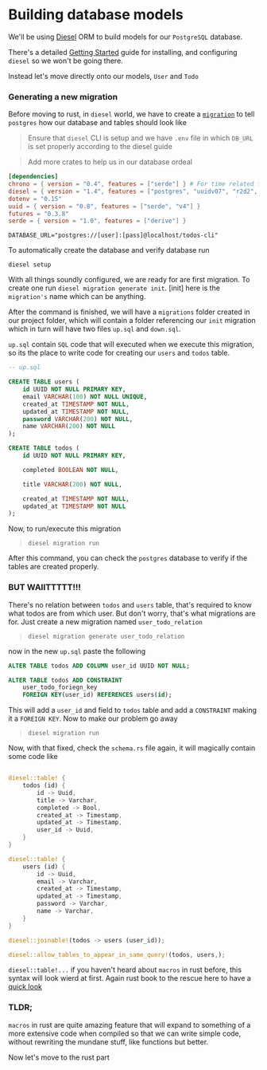 # Building database models


We'll be using [Diesel](diesel.rs) ORM to build models for our `PostgreSQL` database. 

There's a detailed [Getting Started](https://diesel.rs/guides/getting-started.html) guide for installing, 
and configuring `diesel` so we won't be going there. 

Instead let's move directly onto our models, `User` and `Todo`

### Generating a new migration
Before moving to rust, in `diesel` world, we have to create a [`migration`](https://docs.diesel.rs/master/diesel_migrations/index.html) to tell `postgres` how our database and tables should look like  

> Ensure that `diesel` CLI is setup and  we have `.env` file in which `DB_URL` is set properly according to the diesel guide

> Add more crates to help us in our database ordeal

```toml
[dependencies]
chrono = { version = "0.4", features = ["serde"] } # For time related functions 
diesel = { version = "1.4", features = ["postgres", "uuidv07", "r2d2", "chrono"] }
dotenv = "0.15"
uuid = { version = "0.8", features = ["serde", "v4"] }
futures = "0.3.8" 
serde = { version = "1.0", features = ["derive"] }
```


```config
DATABASE_URL="postgres://[user]:[pass]@localhost/todos-cli"
```

To automatically create the database and verify database run

`diesel setup`


With all things soundly configured, we are ready for are first migration. To create one run
`diesel migration generate init`. [init] here is the `migration's` name which can be anything. 


After the command is finished, we will have a `migrations` folder created in our project folder, 
which will contain a folder referencing our `init` migration which in turn will have two files
`up.sql` and `down.sql`.

`up.sql` contain `SQL` code that will executed when we execute this migration, so its the place to write code 
for creating our `users` and `todos` table.

```sql
-- up.sql 

CREATE TABLE users (
    id UUID NOT NULL PRIMARY KEY,
    email VARCHAR(100) NOT NULL UNIQUE,
    created_at TIMESTAMP NOT NULL,
    updated_at TIMESTAMP NOT NULL,
    password VARCHAR(200) NOT NULL,
    name VARCHAR(200) NOT NULL
);

CREATE TABLE todos (
    id UUID NOT NULL PRIMARY KEY,

    completed BOOLEAN NOT NULL,

    title VARCHAR(200) NOT NULL,

    created_at TIMESTAMP NOT NULL,
    updated_at TIMESTAMP NOT NULL
);
```
Now, to run/execute this migration
> ` diesel migration run `

After this command, you can check the `postgres` database to verify if the tables are created properly.

### BUT WAIITTTTT!!! 

There's no relation between `todos` and `users` table, that's required to know what todos are from which user. But 
don't worry, that's what migrations are for. 
Just create a new migration named `user_todo_relation`

> `diesel migration generate user_todo_relation` 

now in the new `up.sql` paste the following 
```sql
ALTER TABLE todos ADD COLUMN user_id UUID NOT NULL;

ALTER TABLE todos ADD CONSTRAINT 
    user_todo_foriegn_key 
    FOREIGN KEY(user_id) REFERENCES users(id);
```
This will add a `user_id` and field to `todos` table and add a `CONSTRAINT` making it a `FOREIGN KEY`. Now 
to make our problem go away 

> `diesel migration run`

Now, with that fixed, check the `schema.rs` file again, it will magically contain some code like 

```rust

diesel::table! {
    todos (id) {
        id -> Uuid,
        title -> Varchar,
        completed -> Bool,
        created_at -> Timestamp,
        updated_at -> Timestamp,
        user_id -> Uuid,
    }
}

diesel::table! {
    users (id) {
        id -> Uuid,
        email -> Varchar,
        created_at -> Timestamp,
        updated_at -> Timestamp,
        password -> Varchar,
        name -> Varchar,
    }
}

diesel::joinable!(todos -> users (user_id));

diesel::allow_tables_to_appear_in_same_query!(todos, users,);

```

`diesel::table!...` if you haven't heard about `macros` in rust before, this syntax will look wierd at first.
Again rust book to the rescue here to have a [quick look](https://doc.rust-lang.org/book/ch19-06-macros.html?highlight=macros#macros)

### TLDR;
`macros` in rust are quite amazing feature that will expand to something of a more extensive code when compiled 
so that we can write simple code, without rewriting the mundane stuff, like functions but better.


Now let's move to the rust part
